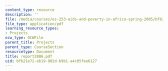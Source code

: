 ```yaml
---
content_type: resource
description: ''
file: /media/courses/es-253-aids-and-poverty-in-africa-spring-2005/bfb21e72eb19902db9b1a4c05fee6127_report2006.pdf
file_type: application/pdf
learning_resource_types:
- Projects
ocw_type: OCWFile
parent_title: Projects
parent_type: CourseSection
resourcetype: Document
title: report2006.pdf
uid: bfb21e72-eb19-902d-b9b1-a4c05fee6127
---
```

